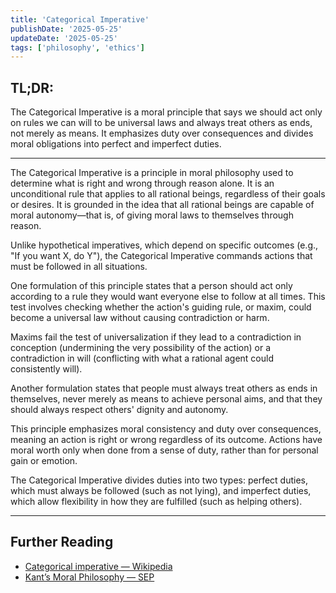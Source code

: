 ```yaml
---
title: 'Categorical Imperative'
publishDate: '2025-05-25'
updateDate: '2025-05-25'
tags: ['philosophy', 'ethics']
---
```


## TL;DR:

The Categorical Imperative is a moral principle that says we should act only on rules we can will to be universal laws and always treat others as ends, not merely as means. It emphasizes duty over consequences and divides moral obligations into perfect and imperfect duties.

---

The Categorical Imperative is a principle in moral philosophy used to determine what is right and wrong through reason alone. It is an unconditional rule that applies to all rational beings, regardless of their goals or desires. It is grounded in the idea that all rational beings are capable of moral autonomy—that is, of giving moral laws to themselves through reason.

Unlike hypothetical imperatives, which depend on specific outcomes (e.g., "If you want X, do Y"), the Categorical Imperative commands actions that must be followed in all situations.

One formulation of this principle states that a person should act only according to a rule they would want everyone else to follow at all times. This test involves checking whether the action's guiding rule, or maxim, could become a universal law without causing contradiction or harm.

Maxims fail the test of universalization if they lead to a contradiction in conception (undermining the very possibility of the action) or a contradiction in will (conflicting with what a rational agent could consistently will).

Another formulation states that people must always treat others as ends in themselves, never merely as means to achieve personal aims, and that they should always respect others' dignity and autonomy.

This principle emphasizes moral consistency and duty over consequences, meaning an action is right or wrong regardless of its outcome. Actions have moral worth only when done from a sense of duty, rather than for personal gain or emotion.

The Categorical Imperative divides duties into two types: perfect duties, which must always be followed (such as not lying), and imperfect duties, which allow flexibility in how they are fulfilled (such as helping others).

---

## Further Reading

- [Categorical imperative — Wikipedia](https://en.wikipedia.org/wiki/Categorical_imperative)
- [Kant’s Moral Philosophy — SEP](https://plato.stanford.edu/entries/kant-moral/)
